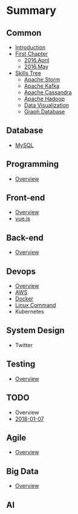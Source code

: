 # Summary

## Common

* [Introduction](README.md)
* [First Chapter](chapter1.md)
  * [2016.April](2016april.md)
  * [2016.May](2016may.md)
* [Skills Tree](skills_tree.md)
  * [Apache Storm](apache_storm.md)
  * [Apache Kafka](apache_kafka.md)
  * [Apache Cassandra](apache_cassandra.md)
  * [Apache Hadoop](apache_hadoop.md)
  * [Data Visualization](data_visualization.md)
  * [Graph Database](graph_database.md)

## Database

* [MySQL](database/mysql.md)

## Programming

* [Overview](programming/overview.md)

## Front-end

* [Overview](front-end/overview.md)
* [vue.js](front-end/vuejs.md)

## Back-end

* [Overview](back-end/overview.md)

## Devops

* [Overview](devops/overview.md)
* [AWS](devops/aws.md)
* [Docker](devops/docker.md)
* [Linux Command](devops/linux-command.md)
* Kubernetes

## System Design

* Twitter

## Testing

* [Overview](testing/overview.md)

## TODO

* Overview
* [2018-01-07](todo/2018-01-07.md)

## Agile

* [Overview](agile/overview.md)

## Big Data

* [Overview](big-data/overview.md)

## AI

